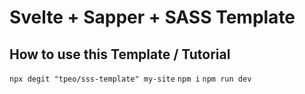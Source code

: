 # Svelte + Sapper + SASS Template

## How to use this Template / Tutorial

```npx degit "tpeo/sss-template" my-site```
```npm i```
```npm run dev```
